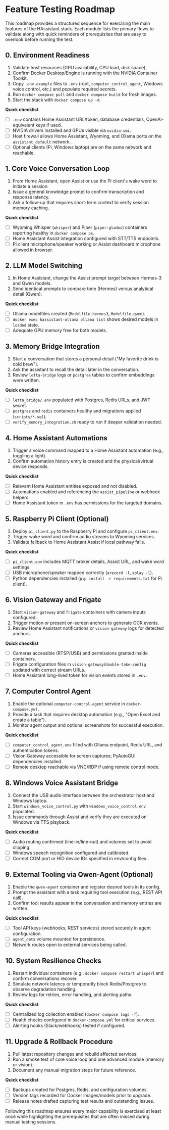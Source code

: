 # Feature Testing Roadmap

This roadmap provides a structured sequence for exercising the main features of the HAssistant stack. Each module lists the primary flows to validate along with quick reminders of prerequisites that are easy to overlook before running the test.

## 0. Environment Readiness
1. Validate host resources (GPU availability, CPU load, disk space).
2. Confirm Docker Desktop/Engine is running with the NVIDIA Container Toolkit.
3. Copy `.env.example` files to `.env` (root, `computer_control_agent`, Windows voice control, etc.) and populate required secrets.
4. Run `docker compose pull` and `docker compose build` for fresh images.
5. Start the stack with `docker compose up -d`.

**Quick checklist**
- [ ] `.env` contains Home Assistant URL/token, database credentials, OpenAI-equivalent keys if used.
- [ ] NVIDIA drivers installed and GPUs visible via `nvidia-smi`.
- [ ] Host firewall allows Home Assistant, Wyoming, and Ollama ports on the `assistant_default` network.
- [ ] Optional clients (Pi, Windows laptop) are on the same network and reachable.

## 1. Core Voice Conversation Loop
1. From Home Assistant, open Assist or use the Pi client's wake word to initiate a session.
2. Issue a general knowledge prompt to confirm transcription and response latency.
3. Ask a follow-up that requires short-term context to verify session memory caching.

**Quick checklist**
- [ ] Wyoming Whisper (`whisper`) and Piper (`piper-glados`) containers reporting healthy in `docker compose ps`.
- [ ] Home Assistant Assist integration configured with STT/TTS endpoints.
- [ ] Pi client microphone/speaker working or Assist dashboard microphone allowed in browser.

## 2. LLM Model Switching
1. In Home Assistant, change the Assist prompt target between Hermes-3 and Qwen models.
2. Send identical prompts to compare tone (Hermes) versus analytical detail (Qwen).

**Quick checklist**
- [ ] Ollama modelfiles created (`Modelfile.hermes3`, `Modelfile.qwen`).
- [ ] `docker exec hassistant-ollama ollama list` shows desired models in `loaded` state.
- [ ] Adequate GPU memory free for both models.

## 3. Memory Bridge Integration
1. Start a conversation that stores a personal detail ("My favorite drink is cold brew").
2. Ask the assistant to recall the detail later in the conversation.
3. Review `letta-bridge` logs or `postgres` tables to confirm embeddings were written.

**Quick checklist**
- [ ] `letta_bridge/.env` populated with Postgres, Redis URLs, and JWT secret.
- [ ] `postgres` and `redis` containers healthy and migrations applied (`scripts/*.sql`).
- [ ] `verify_memory_integration.sh` ready to run if deeper validation needed.

## 4. Home Assistant Automations
1. Trigger a voice command mapped to a Home Assistant automation (e.g., toggling a light).
2. Confirm automation history entry is created and the physical/virtual device responds.

**Quick checklist**
- [ ] Relevant Home Assistant entities exposed and not disabled.
- [ ] Automations enabled and referencing the `assist_pipeline` or webhook helpers.
- [ ] Home Assistant token in `.env` has permissions for the targeted domains.

## 5. Raspberry Pi Client (Optional)
1. Deploy `pi_client.py` to the Raspberry Pi and configure `pi_client.env`.
2. Trigger wake word and confirm audio streams to Wyoming services.
3. Validate fallback to Home Assistant Assist if local pathway fails.

**Quick checklist**
- [ ] `pi_client.env` includes MQTT broker details, Assist URL, and wake word settings.
- [ ] USB microphone/speaker mapped correctly (`arecord -l`, `aplay -l`).
- [ ] Python dependencies installed (`pip install -r requirements.txt` for Pi client).

## 6. Vision Gateway and Frigate
1. Start `vision-gateway` and `frigate` containers with camera inputs configured.
2. Trigger motion or present on-screen anchors to generate OCR events.
3. Review Home Assistant notifications or `vision-gateway` logs for detected anchors.

**Quick checklist**
- [ ] Cameras accessible (RTSP/USB) and permissions granted inside containers.
- [ ] Frigate configuration files in `vision-gateway`/`double-take-config` updated with correct stream URLs.
- [ ] Home Assistant long-lived token for vision events stored in `.env`.

## 7. Computer Control Agent
1. Enable the optional `computer-control-agent` service in `docker-compose.yml`.
2. Provide a task that requires desktop automation (e.g., "Open Excel and create a table").
3. Monitor agent output and optional screenshots for successful execution.

**Quick checklist**
- [ ] `computer_control_agent.env` filled with Ollama endpoint, Redis URL, and authentication tokens.
- [ ] Vision Gateway accessible for screen captures; PyAutoGUI dependencies installed.
- [ ] Remote desktop reachable via VNC/RDP if using remote control mode.

## 8. Windows Voice Assistant Bridge
1. Connect the USB audio interface between the orchestrator host and Windows laptop.
2. Start `windows_voice_control.py` with `windows_voice_control.env` populated.
3. Issue commands through Assist and verify they are executed on Windows via TTS playback.

**Quick checklist**
- [ ] Audio routing confirmed (line-in/line-out) and volumes set to avoid clipping.
- [ ] Windows speech recognition configured and calibrated.
- [ ] Correct COM port or HID device IDs specified in env/config files.

## 9. External Tooling via Qwen-Agent (Optional)
1. Enable the `qwen-agent` container and register desired tools in its config.
2. Prompt the assistant with a task requiring tool execution (e.g., REST API call).
3. Confirm tool results appear in the conversation and memory entries are written.

**Quick checklist**
- [ ] Tool API keys (webhooks, REST services) stored securely in agent configuration.
- [ ] `agent_data` volume mounted for persistence.
- [ ] Network routes open to external services being called.

## 10. System Resilience Checks
1. Restart individual containers (e.g., `docker compose restart whisper`) and confirm conversations recover.
2. Simulate network latency or temporarily block Redis/Postgres to observe degradation handling.
3. Review logs for retries, error handling, and alerting paths.

**Quick checklist**
- [ ] Centralized log collection enabled (`docker compose logs -f`).
- [ ] Health checks configured in `docker-compose.yml` for critical services.
- [ ] Alerting hooks (Slack/webhooks) tested if configured.

## 11. Upgrade & Rollback Procedure
1. Pull latest repository changes and rebuild affected services.
2. Run a smoke test of core voice loop and one advanced module (memory or vision).
3. Document any manual migration steps for future reference.

**Quick checklist**
- [ ] Backups created for Postgres, Redis, and configuration volumes.
- [ ] Version tags recorded for Docker images/models prior to upgrade.
- [ ] Release notes drafted capturing test results and outstanding issues.

Following this roadmap ensures every major capability is exercised at least once while highlighting the prerequisites that are often missed during manual testing sessions.
